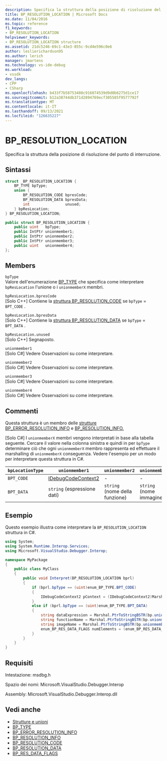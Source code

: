```yaml
---
description: Specifica la struttura della posizione di risoluzione del punto di interruzione.
title: BP_RESOLUTION_LOCATION | Microsoft Docs
ms.date: 11/04/2016
ms.topic: reference
f1_keywords:
- BP_RESOLUTION_LOCATION
helpviewer_keywords:
- BP_RESOLUTION_LOCATION structure
ms.assetid: 21dc5246-69c1-43e3-855c-9cd4e596c0e6
author: leslierichardson95
ms.author: lerich
manager: jmartens
ms.technology: vs-ide-debug
ms.workload:
- vssdk
dev_langs:
- CPP
- CSharp
ms.openlocfilehash: b433f7b58753408c916074539d9d0b6275d1ce17
ms.sourcegitcommit: b12a38744db371d2894769ecf305585f9577792f
ms.translationtype: MT
ms.contentlocale: it-IT
ms.lasthandoff: 09/13/2021
ms.locfileid: "126635227"
---
```

# <a name="bp_resolution_location"></a>BP_RESOLUTION_LOCATION
Specifica la struttura della posizione di risoluzione del punto di interruzione.

## <a name="syntax"></a>Sintassi

```cpp
struct _BP_RESOLUTION_LOCATION {
    BP_TYPE bpType;
    union {
        BP_RESOLUTION_CODE bpresCode;
        BP_RESOLUTION_DATA bpresData;
        int                unused;
    } bpResLocation;
} BP_RESOLUTION_LOCATION;
```

```csharp
public struct BP_RESOLUTION_LOCATION {
    public uint   bpType;
    public IntPtr unionmember1;
    public IntPtr unionmember2;
    public IntPtr unionmember3;
    public uint   unionmember4;
};
```

## <a name="members"></a>Members
`bpType`\
Valore dell'enumerazione [BP_TYPE](../../../extensibility/debugger/reference/bp-type.md) che specifica come interpretare `bpResLocation` l'unione o i `unionmemberX` membri.

`bpResLocation.bpresCode`\
[Solo C++] Contiene la [struttura BP_RESOLUTION_CODE](../../../extensibility/debugger/reference/bp-resolution-code.md) se `bpType`  =  `BPT_CODE` .

`bpResLocation.bpresData`\
[Solo C++] Contiene la [struttura BP_RESOLUTION_DATA](../../../extensibility/debugger/reference/bp-resolution-data.md) se `bpType`  =  `BPT_DATA` .

`bpResLocation.unused`\
[Solo C++] Segnaposto.

`unionmember1`\
[Solo C#] Vedere Osservazioni su come interpretare.

`unionmember2`\
[Solo C#] Vedere Osservazioni su come interpretare.

`unionmember3`\
[Solo C#] Vedere Osservazioni su come interpretare.

`unionmember4`\
[Solo C#] Vedere Osservazioni su come interpretare.

## <a name="remarks"></a>Commenti
Questa struttura è un membro delle [strutture BP_ERROR_RESOLUTION_INFO](../../../extensibility/debugger/reference/bp-error-resolution-info.md) e [BP_RESOLUTION_INFO.](../../../extensibility/debugger/reference/bp-resolution-info.md)

 [Solo C#] I `unionmemberX` membri vengono interpretati in base alla tabella seguente. Cercare il valore nella colonna sinistra e quindi in per `bpType` determinare ciò che ogni `unionmemberX` membro rappresenta ed effettuare il marshalling di `unionmemberX` conseguenza. Vedere l'esempio per un modo per interpretare questa struttura in C#.

|`bpLocationType`|`unionmember1`|`unionmember2`|`unionmember3`|`unionmember4`|
|----------------------|--------------------|--------------------|--------------------|--------------------|
|`BPT_CODE`|[IDebugCodeContext2](../../../extensibility/debugger/reference/idebugcodecontext2.md)|-|-|-|
|`BPT_DATA`|`string` (espressione dati)|`string` (nome della funzione)|`string` (nome immagine)|`enum_BP_RES_DATA_FLAGS`|

## <a name="example"></a>Esempio
Questo esempio illustra come interpretare la `BP_RESOLUTION_LOCATION` struttura in C#.

```csharp
using System;
using System.Runtime.Interop.Services;
using Microsoft.VisualStudio.Debugger.Interop;

namespace MyPackage
{
    public class MyClass
    {
        public void Interpret(BP_RESOLUTION_LOCATION bprl)
        {
            if (bprl.bpType == (uint)enum_BP_TYPE.BPT_CODE)
            {
                IDebugCodeContext2 pContext = (IDebugCodeContext2)Marshal.GetObjectForIUnknown(bp.unionmember1);
            }
            else if (bprl.bpType == (uint)enum_BP_TYPE.BPT_DATA)
            {
                string dataExpression = Marshal.PtrToStringBSTR(bp.unionmember3);
                string functionName = Marshal.PtrToStringBSTR(bp.unionmember2);
                string imageName = Marshal.PtrToStringBSTR(bp.unionmember3);
                enum_BP_RES_DATA_FLAGS numElements = (enum_BP_RES_DATA_FLAGS)bp.unionmember4;
            }
        }
    }
}
```

## <a name="requirements"></a>Requisiti
Intestazione: msdbg.h

Spazio dei nomi: Microsoft.VisualStudio.Debugger.Interop

Assembly: Microsoft.VisualStudio.Debugger.Interop.dll

## <a name="see-also"></a>Vedi anche
- [Strutture e unioni](../../../extensibility/debugger/reference/structures-and-unions.md)
- [BP_TYPE](../../../extensibility/debugger/reference/bp-type.md)
- [BP_ERROR_RESOLUTION_INFO](../../../extensibility/debugger/reference/bp-error-resolution-info.md)
- [BP_RESOLUTION_INFO](../../../extensibility/debugger/reference/bp-resolution-info.md)
- [BP_RESOLUTION_CODE](../../../extensibility/debugger/reference/bp-resolution-code.md)
- [BP_RESOLUTION_DATA](../../../extensibility/debugger/reference/bp-resolution-data.md)
- [BP_RES_DATA_FLAGS](../../../extensibility/debugger/reference/bp-res-data-flags.md)
